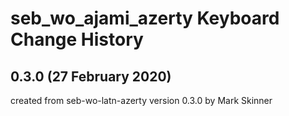 seb_wo_ajami_azerty Keyboard Change History
==========================================

0.3.0 (27 February 2020)
------------------------
created from seb-wo-latn-azerty version 0.3.0 by Mark Skinner